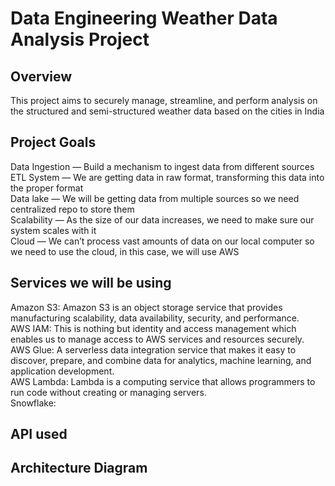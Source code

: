 # Data Engineering Weather Data Analysis Project

## **Overview**  
  This project aims to securely manage, streamline, and perform analysis on the structured and semi-structured weather data based on the cities in India  

## **Project Goals**  
  Data Ingestion — Build a mechanism to ingest data from different sources  
  ETL System — We are getting data in raw format, transforming this data into the proper format  
  Data lake — We will be getting data from multiple sources so we need centralized repo to store them  
  Scalability — As the size of our data increases, we need to make sure our system scales with it  
  Cloud — We can’t process vast amounts of data on our local computer so we need to use the cloud, in this case, we will use AWS  
   

## **Services we will be using**  
  Amazon S3: Amazon S3 is an object storage service that provides manufacturing scalability, data availability, security, and performance.  
  AWS IAM: This is nothing but identity and access management which enables us to manage access to AWS services and resources securely.  
  AWS Glue: A serverless data integration service that makes it easy to discover, prepare, and combine data for analytics, machine learning, and application development.  
  AWS Lambda: Lambda is a computing service that allows programmers to run code without creating or managing servers.  
  Snowflake:    


## **API used**    


## **Architecture Diagram**    
